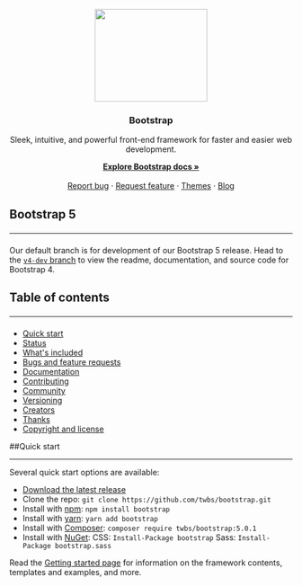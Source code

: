 <p align="center">
  <img width="200" height="165" src="https://camo.githubusercontent.com/a664defdd5c2ec93a3fbfb51e0f2aaafa5dc57bf1e13aa47456ced037b3cebe8/68747470733a2f2f676574626f6f7473747261702e636f6d2f646f63732f352e302f6173736574732f6272616e642f626f6f7473747261702d6c6f676f2d736861646f772e706e67">
</p>
<center>

### Bootstrap 
</center>
<center>
Sleek, intuitive, and powerful front-end framework for faster and easier web development.

[**Explore Bootstrap docs »**](https://www.google.ru/) <br> <br>
[Report bug](https://www.google.ru/) · [Request feature](https://www.google.ru/) · [Themes](https://www.google.ru/) · [Blog](https://www.google.ru/)
</center>

## Bootstrap 5 <hr>

Our default branch is for development of our Bootstrap 5 release. Head to the [`v4-dev` branch](https://www.google.ru/) to view the readme, documentation, and source code for Bootstrap 4.
## Table of contents <hr>

+ [Quick start](https://www.google.ru/)
+ [Status](https://www.google.ru/)
+ [What's included](https://www.google.ru/)
+ [Bugs and feature requests](https://www.google.ru/)
+ [Documentation](https://www.google.ru/)
+ [Contributing](https://www.google.ru/)
+ [Community](https://www.google.ru/)
+ [Versioning](https://www.google.ru/)
+ [Creators](https://www.google.ru/)
+ [Thanks](https://www.google.ru/)
+ [Copyright and license](https://www.google.ru/)

##Quick start<hr>
Several quick start options are available:
+ [Download the latest release](https://www.google.ru/)
+ Clone the repo: `git clone https://github.com/twbs/bootstrap.git`
+ Install with [npm](https://www.google.ru/): `npm install bootstrap`
+ Install with [yarn](https://www.google.ru/): `yarn add bootstrap`
+ Install with [Composer](https://www.google.ru/): `composer require twbs/bootstrap:5.0.1`
+ Install with [NuGet](https://www.google.ru/): CSS: `Install-Package bootstrap` Sass: `Install-Package bootstrap.sass`
  
Read the [Getting started page](https://www.google.ru/) for information on the framework contents, templates and examples, and more.







